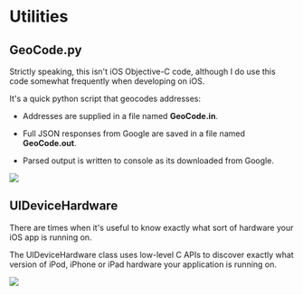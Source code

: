 Utilities
=========

GeoCode.py
---------- 

Strictly speaking, this isn't iOS Objective-C code, although I do use this code somewhat frequently when developing on iOS.

It's a quick python script that geocodes addresses:

* Addresses are supplied in a file named **GeoCode.in**.

* Full JSON responses from Google are saved in a file named **GeoCode.out**. 

* Parsed output is written to console as its downloaded from Google.

[![](http://farm3.static.flickr.com/2116/5716642267_a1d260c3ab_m.jpg)](http://farm3.static.flickr.com/2116/5716642267_a1d260c3ab_m.jpg)

UIDeviceHardware
----------------

There are times when it's useful to know exactly what sort of hardware your iOS app is running on. 

The UIDeviceHardware class uses low-level C APIs to discover exactly what version of iPod, iPhone
or iPad hardware your application is running on.

[![](http://farm6.static.flickr.com/5303/5607820823_e0f6546f0e_z.jpg)](http://farm6.static.flickr.com/5303/5607820823_e0f6546f0e_z.jpg)

